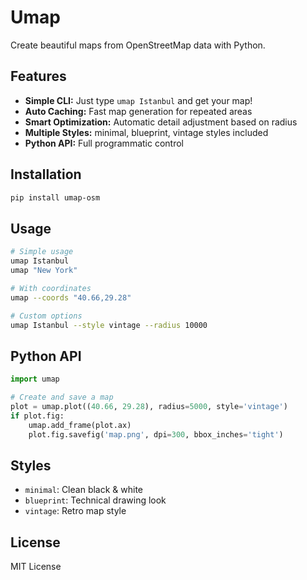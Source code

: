 # Umap

Create beautiful maps from OpenStreetMap data with Python.

## Features

- **Simple CLI:** Just type `umap Istanbul` and get your map!
- **Auto Caching:** Fast map generation for repeated areas
- **Smart Optimization:** Automatic detail adjustment based on radius
- **Multiple Styles:** minimal, blueprint, vintage styles included
- **Python API:** Full programmatic control

## Installation

```bash
pip install umap-osm
```

## Usage

```bash
# Simple usage
umap Istanbul
umap "New York"

# With coordinates
umap --coords "40.66,29.28"

# Custom options
umap Istanbul --style vintage --radius 10000
```

## Python API

```python
import umap

# Create and save a map
plot = umap.plot((40.66, 29.28), radius=5000, style='vintage')
if plot.fig:
    umap.add_frame(plot.ax)
    plot.fig.savefig('map.png', dpi=300, bbox_inches='tight')
```

## Styles

- `minimal`: Clean black & white
- `blueprint`: Technical drawing look  
- `vintage`: Retro map style

## License

MIT License
